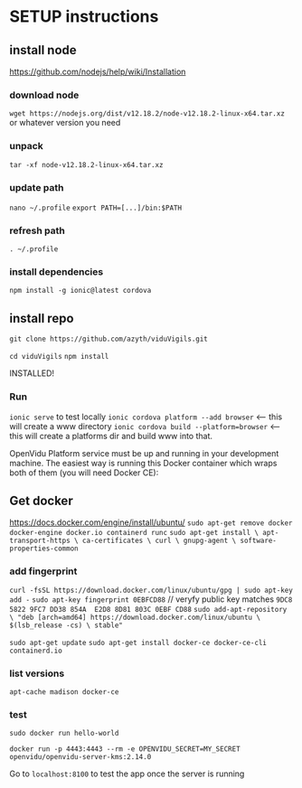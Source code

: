 # SETUP instructions
## install node
https://github.com/nodejs/help/wiki/Installation
### download node
`wget https://nodejs.org/dist/v12.18.2/node-v12.18.2-linux-x64.tar.xz` or whatever version you need
### unpack
`tar -xf node-v12.18.2-linux-x64.tar.xz`

### update path
`nano ~/.profile`
`export PATH=[...]/bin:$PATH`

### refresh path
`. ~/.profile`

### install dependencies
`npm install -g ionic@latest cordova`


## install repo
`git clone https://github.com/azyth/viduVigils.git`

`cd viduVigils`
`npm install`

INSTALLED!

### Run
`ionic serve` to test locally
`ionic cordova platform --add browser` <-- this will create a www directory 
`ionic cordova build --platform=browser` <-- this will create a platforms dir and build www into that.

OpenVidu Platform service must be up and running in your development machine. The easiest way is running this Docker container which wraps both of them (you will need Docker CE):

## Get docker
https://docs.docker.com/engine/install/ubuntu/
`sudo apt-get remove docker docker-engine docker.io containerd runc`
`sudo apt-get install \
    apt-transport-https \
    ca-certificates \
    curl \
    gnupg-agent \
    software-properties-common`
### add fingerprint
`curl -fsSL https://download.docker.com/linux/ubuntu/gpg | sudo apt-key add -`
`sudo apt-key fingerprint 0EBFCD88` // veryfy public key matches `9DC8 5822 9FC7 DD38 854A  E2D8 8D81 803C 0EBF CD88`
`sudo add-apt-repository \
   "deb [arch=amd64] https://download.docker.com/linux/ubuntu \
   $(lsb_release -cs) \
   stable"`

`sudo apt-get update`
`sudo apt-get install docker-ce docker-ce-cli containerd.io`

### list versions
`apt-cache madison docker-ce`
### test
`sudo docker run hello-world`

`docker run -p 4443:4443 --rm -e OPENVIDU_SECRET=MY_SECRET openvidu/openvidu-server-kms:2.14.0`

Go to `localhost:8100` to test the app once the server is running